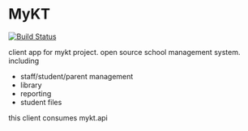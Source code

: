 # MyKT
[![Build Status](https://travis-ci.org/bakgat/mykt.svg?branch=master)](https://travis-ci.org/bakgat/mykt)

client app for mykt project. open source school management system. 
including
- staff/student/parent management
- library
- reporting
- student files

this client consumes mykt.api